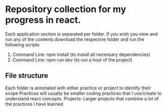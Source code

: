 # Repository collection for my progress in react.
Each application section is separated per folder. If you wish you view and run any of the contents download the respective folder and run the following scripts

1. Command Line: npm install (to install all necessary dependencies)
2. Command Line: npm run dev (to run a host of the project)

## File structure

Each folder is annotated with either practice or project to identify their scope
Practices will usually be smaller coding practices that I use/create to understand react concepts. 
Projects: Larger projects that combine a lot of the practices I have learned

